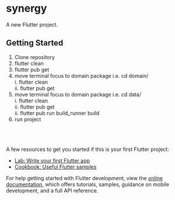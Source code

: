 # synergy

A new Flutter project.

## Getting Started


1. Clone repository
2. flutter clean
3. flutter pub get
4. move terminal focus to domain package i.e. cd domain/ <br />
   i. flutter clean <br />
   ii. flutter pub get <br />
5. move terminal focus to domain package i.e. cd data/ <br />
   i. flutter clean <br />
   ii. flutter pub get <br />
   ii. flutter pub run build_runner build <br />
6. run project   

<br />
<br />
<br />
A few resources to get you started if this is your first Flutter project:

- [Lab: Write your first Flutter app](https://docs.flutter.dev/get-started/codelab)
- [Cookbook: Useful Flutter samples](https://docs.flutter.dev/cookbook)

For help getting started with Flutter development, view the
[online documentation](https://docs.flutter.dev/), which offers tutorials,
samples, guidance on mobile development, and a full API reference.
